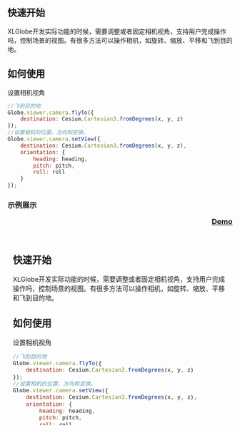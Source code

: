 ## 快速开始

XLGlobe开发实际功能的时候，需要调整或者固定相机视角，支持用户完成操作吗，控制场景的视图。有很多方法可以操作相机，如旋转、缩放、平移和飞到目的地。

## 如何使用

设置相机视角

``` javascript
//飞到目的地
Globe.viewer.camera.flyTo({
    destination: Cesium.Cartesian3.fromDegrees(x, y, z)
});
//设置相机的位置，方向和变换。
Globe.viewer.camera.setView({
    destination: Cesium.Cartesian3.fromDegrees(x, y, z),
    orientation: {
        heading: heading,
        pitch: pitch,
        roll: roll
    }
});
```

### 示例展示 <p align="right"><a href="#/editor?type=scene%2Froaming&example=operaCamera" target="_blank">Demo</a></p>

<iframe width="100%" height="430" src="#/editor?type=scene%2Froaming&example=operaCamera" allowfullscreen="allowfullscreen" frameborder="0"></iframe>

&emsp; 

&emsp; 

&emsp; 
